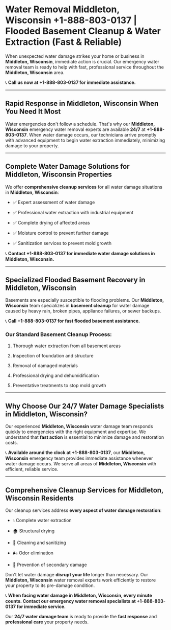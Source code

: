 # Water Removal Middleton, Wisconsin +1-888-803-0137 | Flooded Basement Cleanup & Water Extraction (Fast & Reliable)

When unexpected water damage strikes your home or business in **Middleton, Wisconsin**, immediate action is crucial. Our emergency water removal team is ready to help with fast, professional service throughout the **Middleton, Wisconsin** area. 

📞 **Call us now at +1-888-803-0137 for immediate assistance.**

---

## Rapid Response in Middleton, Wisconsin When You Need It Most

Water emergencies don't follow a schedule. That's why our **Middleton, Wisconsin** emergency water removal experts are available **24/7** at **+1-888-803-0137**. When water damage occurs, our technicians arrive promptly with advanced equipment to begin water extraction immediately, minimizing damage to your property.

---

## Complete Water Damage Solutions for Middleton, Wisconsin Properties

We offer **comprehensive cleanup services** for all water damage situations in **Middleton, Wisconsin**:

- ✅ Expert assessment of water damage  
- ✅ Professional water extraction with industrial equipment  
- ✅ Complete drying of affected areas  
- ✅ Moisture control to prevent further damage  
- ✅ Sanitization services to prevent mold growth  

📞 **Contact +1-888-803-0137 for immediate water damage solutions in Middleton, Wisconsin.**

---

## Specialized Flooded Basement Recovery in Middleton, Wisconsin

Basements are especially susceptible to flooding problems. Our **Middleton, Wisconsin** team specializes in **basement cleanup** for water damage caused by heavy rain, broken pipes, appliance failures, or sewer backups. 

📞 **Call +1-888-803-0137 for fast flooded basement assistance.**

### Our Standard Basement Cleanup Process:
1. Thorough water extraction from all basement areas  
2. Inspection of foundation and structure  
3. Removal of damaged materials  
4. Professional drying and dehumidification  
5. Preventative treatments to stop mold growth  

---

## Why Choose Our 24/7 Water Damage Specialists in Middleton, Wisconsin?

Our experienced **Middleton, Wisconsin** water damage team responds quickly to emergencies with the right equipment and expertise. We understand that **fast action** is essential to minimize damage and restoration costs.

📞 **Available around the clock at +1-888-803-0137**, our **Middleton, Wisconsin** emergency team provides immediate assistance whenever water damage occurs. We serve all areas of **Middleton, Wisconsin** with efficient, reliable service.

---

## Comprehensive Cleanup Services for Middleton, Wisconsin Residents

Our cleanup services address **every aspect of water damage restoration**:

- 💧 Complete water extraction  
- 🏠 Structural drying  
- 🧼 Cleaning and sanitizing  
- 🌬️ Odor elimination  
- 🚫 Prevention of secondary damage  

Don't let water damage **disrupt your life** longer than necessary. Our **Middleton, Wisconsin** water removal experts work efficiently to restore your property to its pre-damage condition.

📞 **When facing water damage in Middleton, Wisconsin, every minute counts. Contact our emergency water removal specialists at +1-888-803-0137 for immediate service.**

Our **24/7 water damage team** is ready to provide the **fast response** and **professional care** your property needs.